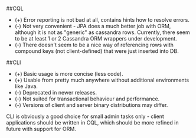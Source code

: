 ##CQL

* (+) Error reporting is not bad at all, contains hints how to resolve errors.
* (-) Not very convenient - JPA does a much better job with ORM, although it is not as "generic" as cassandra rows. Currently, there seem to be at least 1 or 2 Cassandra ORM wrappers under development.
* (-) There doesn't seem to be a nice way of referencing rows with compound keys (not client-defined) that were just inserted into DB.

##CLI

* (+) Basic usage is more concise (less code).
* (+) Usable from pretty much anywhere without additional environments like Java.
* (-) Deprecated in newer releases.
* (-) Not suited for transactional behaviour and performance.
* (-) Versions of client and server binary distributions may differ.

CLI is obviously a good choice for small admin tasks only - client applications should be written in CQL, which should be more refined in future with support for ORM.